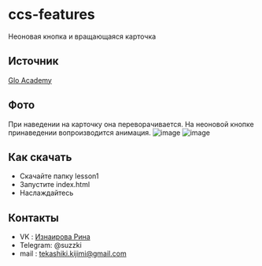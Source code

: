# ccs-features
Неоновая кнопка и вращающаяся карточка
## Источник
[Glo Academy](https://www.youtube.com/redirect?event=video_description&redir_token=QUFFLUhqbjQ5THhJdnQtcnY1QUJNMHdHblo5ekoyN04zQXxBQ3Jtc0tuM0tpaldtNGZhZk9jRmQtMk9VRmVRek53Y0JyOS1vVXBZOTBfUjd4cEpQY1V3VFpLVHhwT0ZfaVNlbVNvand3aUNkSkM2LWI1V3RSVDNoNkZQQnFOd09nMTRSbE53aVAtQ1pra1BQUDN1VUUxWkFJcw&q=https%3A%2F%2Fgoo.gl%2FZuu7wE&v=QaADIqpLso0)
## Фото
При наведении на карточку она переворачивается.
На неоновой кнопке принаведении вопроизводится анимация.
![image](https://sun9-51.userapi.com/impg/X9pUi8q8zWDkEeso2-Az4ieDoC2z8fw1dC78ZA/XzqZ7rt4JUQ.jpg?size=1260x1059&quality=96&sign=24da89d1b10c4dfbc2777253dba811b0&type=album)
![image](https://sun9-2.userapi.com/impg/MOTWYeJtpOn6AcH6ytWXUgL0eY9vgxsWhm88zQ/Klh_UvLeICk.jpg?size=1097x1031&quality=96&sign=81022035f4bd21632ea4f04005dc6cb4&type=album)

## Как скачать
- Скачайте папку lesson1
- Запустите index.html
- Наслаждайтесь
## Контакты
- VK : [Изнаирова Рина](https://vk.com/sadzzuki)
- Telegram: @suzzki
- mail : tekashiki.kijimi@gmail.com
